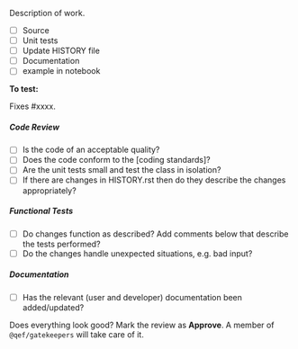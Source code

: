 Description of work.

- [ ] Source
- [ ] Unit tests
- [ ] Update HISTORY file
- [ ] Documentation
- [ ] example in notebook

**To test:**

<!-- Instructions for testing. -->

Fixes #xxxx. <!-- and fix #xxxx or close #xxxx xor resolves #xxxx -->


##### Code Review #####

- [ ] Is the code of an acceptable quality?
- [ ] Does the code conform to the [coding standards]?
- [ ] Are the unit tests small and test the class in isolation?
- [ ] If there are changes in HISTORY.rst then do they describe the changes appropriately?

##### Functional Tests #####

- [ ] Do changes function as described? Add comments below that describe the tests performed?
- [ ] Do the changes handle unexpected situations, e.g. bad input?

##### Documentation #####

- [ ] Has the relevant (user and developer) documentation been added/updated?

Does everything look good? Mark the review as **Approve**. A member of `@qef/gatekeepers` will take care of it.
